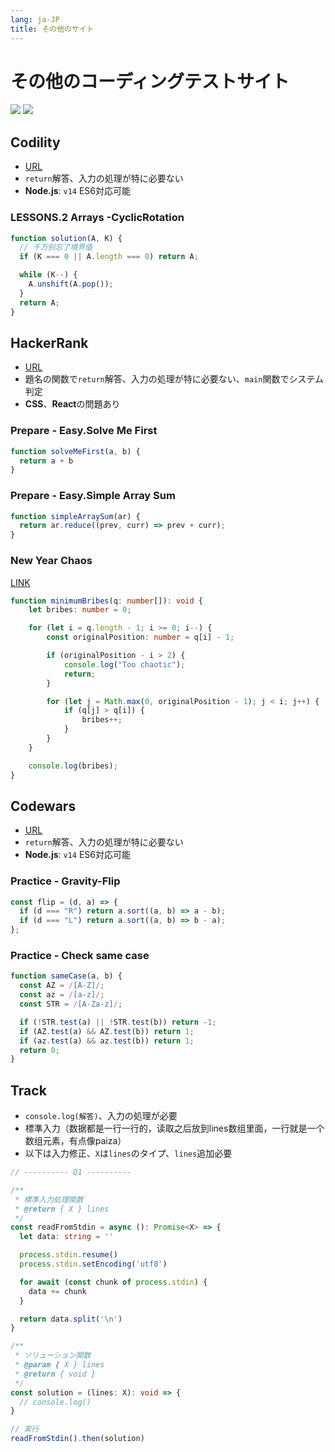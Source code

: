 ```yaml
---
lang: ja-JP
title: その他のサイト
---
```


# その他のコーディングテストサイト

![](https://img.shields.io/badge/-Typescript-9ca3af.svg?logo=typescript&style=popout-square)  ![](https://img.shields.io/badge/-Javascript-9ca3af.svg?logo=javascript&style=popout-square)



## Codility

- [URL](https://app.codility.com/programmers/lessons/1-iterations/)
- `return`解答、入力の処理が特に必要ない
- **Node.js**: `v14` ES6対応可能



### LESSONS.2 Arrays -CyclicRotation

```js
function solution(A, K) {
  // 千万别忘了境界值
  if (K === 0 || A.length === 0) return A;

  while (K--) {
    A.unshift(A.pop());
  }
  return A;
}
```



## HackerRank

- [URL](https://www.hackerrank.com/dashboard)
- 題名の関数で`return`解答、入力の処理が特に必要ない、`main`関数でシステム判定
- **CSS**、**React**の問題あり



### Prepare - Easy.Solve Me First

```js
function solveMeFirst(a, b) {
  return a + b
}
```

### Prepare - Easy.Simple Array Sum

```js
function simpleArraySum(ar) {
  return ar.reduce((prev, curr) => prev + curr);
}
```

### New Year Chaos

[LINK](https://www.hackerrank.com/challenges/new-year-chaos/problem)

```typescript
function minimumBribes(q: number[]): void {
	let bribes: number = 0;

	for (let i = q.length - 1; i >= 0; i--) {
		const originalPosition: number = q[i] - 1;

		if (originalPosition - i > 2) {
			console.log("Too chaotic");
			return;
		}

		for (let j = Math.max(0, originalPosition - 1); j < i; j++) {
			if (q[j] > q[i]) {
				bribes++;
			}
		}
	}

	console.log(bribes);
}
```



## Codewars

- [URL](https://www.codewars.com/)
- `return`解答、入力の処理が特に必要ない
- **Node.js**: `v14` ES6対応可能



### Practice - Gravity-Flip

```js
const flip = (d, a) => {
  if (d === "R") return a.sort((a, b) => a - b);
  if (d === "L") return a.sort((a, b) => b - a);
};
```

### Practice - Check same case

```js
function sameCase(a, b) {
  const AZ = /[A-Z]/;
  const az = /[a-z]/;
  const STR = /[A-Za-z]/;

  if (!STR.test(a) || !STR.test(b)) return -1;
  if (AZ.test(a) && AZ.test(b)) return 1;
  if (az.test(a) && az.test(b)) return 1;
  return 0;
}
```



## Track

+ `console.log(解答)`、入力の処理が必要
+ 標準入力（数据都是一行一行的，读取之后放到lines数组里面，一行就是一个数组元素，有点像paiza）
+ 以下は入力修正、`X`は`lines`のタイプ、`lines`追加必要

```typescript
// ---------- Q1 ----------

/**
 * 標準入力処理関数
 * @return { X } lines
 */
const readFromStdin = async (): Promise<X> => {
  let data: string = ''

  process.stdin.resume()
  process.stdin.setEncoding('utf8')

  for await (const chunk of process.stdin) {
    data += chunk
  }

  return data.split('\n')
}

/**
 * ソリューション関数
 * @param { X } lines
 * @return { void }
 */
const solution = (lines: X): void => {
  // console.log()
}

// 実行
readFromStdin().then(solution)
```

